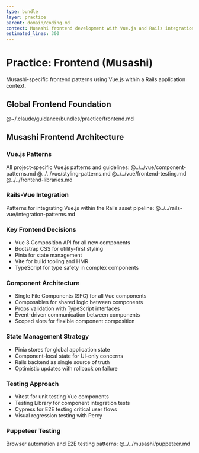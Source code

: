 ```yaml
---
type: bundle
layer: practice
parent: domain/coding.md
context: Musashi frontend development with Vue.js and Rails integration
estimated_lines: 300
---
```

# Practice: Frontend (Musashi)

Musashi-specific frontend patterns using Vue.js within a Rails application context.

## Global Frontend Foundation
@~/.claude/guidance/bundles/practice/frontend.md

## Musashi Frontend Architecture

### Vue.js Patterns
All project-specific Vue.js patterns and guidelines:
@../../vue/component-patterns.md
@../../vue/styling-patterns.md
@../../vue/frontend-testing.md
@../../frontend-libraries.md

### Rails-Vue Integration
Patterns for integrating Vue.js within the Rails asset pipeline:
@../../rails-vue/integration-patterns.md

### Key Frontend Decisions
- Vue 3 Composition API for all new components
- Bootstrap CSS for utility-first styling
- Pinia for state management
- Vite for build tooling and HMR
- TypeScript for type safety in complex components

### Component Architecture
- Single File Components (SFC) for all Vue components
- Composables for shared logic between components
- Props validation with TypeScript interfaces
- Event-driven communication between components
- Scoped slots for flexible component composition

### State Management Strategy
- Pinia stores for global application state
- Component-local state for UI-only concerns
- Rails backend as single source of truth
- Optimistic updates with rollback on failure

### Testing Approach
- Vitest for unit testing Vue components
- Testing Library for component integration tests
- Cypress for E2E testing critical user flows
- Visual regression testing with Percy

### Puppeteer Testing
Browser automation and E2E testing patterns:
@../../musashi/puppeteer.md
